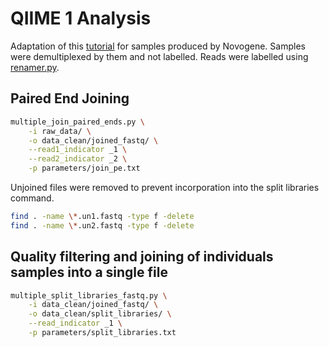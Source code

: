# QIIME 1 Analysis
Adaptation of this [tutorial](https://github.com/BikLab/BITMaB-workshop/blob/master/QIIME-metabarcoding-tutorial-already-demultiplexed-fastqs.md) for samples produced by Novogene.  Samples were demultiplexed by them and not labelled.  Reads were labelled using [renamer.py](https://github.com/calandryll/qiime2/blob/master/mothur/renamer.py).

## Paired End Joining
```bash
multiple_join_paired_ends.py \
	-i raw_data/ \
	-o data_clean/joined_fastq/ \
	--read1_indicator _1 \
	--read2_indicator _2 \
	-p parameters/join_pe.txt
```
Unjoined files were removed to prevent incorporation into the split libraries command.
```bash
find . -name \*.un1.fastq -type f -delete
find . -name \*.un2.fastq -type f -delete
```

## Quality filtering and joining of individuals samples into a single file
```bash
multiple_split_libraries_fastq.py \
	-i data_clean/joined_fastq/ \
	-o data_clean/split_libraries/ \
	--read_indicator _1 \
	-p parameters/split_libraries.txt
```